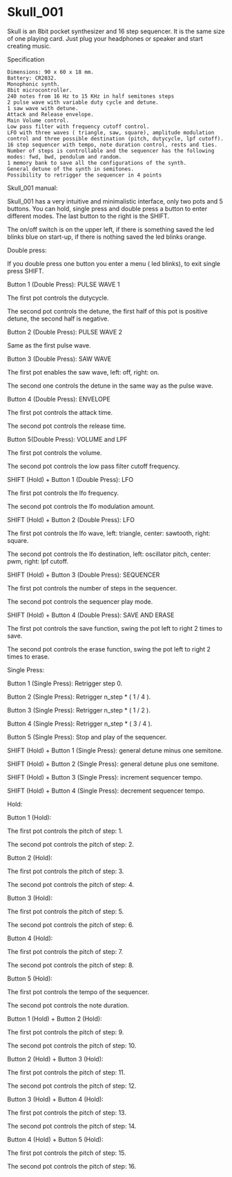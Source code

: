 # Skull_001
Skull is an 8bit pocket synthesizer and 16 step sequencer. It is the same size of one playing card. Just plug your headphones or speaker and start creating music.

Specification

    Dimensions: 90 x 60 x 18 mm.
    Battery: CR2032.
    Monophonic synth.
    8bit microcontroller.
    240 notes from 16 Hz to 15 KHz in half semitones steps
    2 pulse wave with variable duty cycle and detune.
    1 saw wave with detune.
    Attack and Release envelope.
    Main Volume control.
    Low pass filter with frequency cutoff control.
    LFO with three waves ( triangle, saw, square), amplitude modulation control and three possible destination (pitch, dutycycle, lpf cutoff).
    16 step sequencer with tempo, note duration control, rests and ties. Number of steps is controllable and the sequencer has the following modes: fwd, bwd, pendulum and random.
    1 memory bank to save all the configurations of the synth.
    General detune of the synth in semitones.
    Possibility to retrigger the sequencer in 4 points
Skull_001 manual:

Skull_001 has a very intuitive and minimalistic interface, only two pots and 5 buttons. You can hold, single press and double press a button to enter different modes. The last button to the right is the SHIFT.

The on/off switch is on the upper left, if there is something saved the led blinks blue on start-up, if there is nothing saved the led blinks orange.

Double press:

If you double press one button you enter a menu ( led blinks), to exit single press SHIFT.

Button 1 (Double Press): PULSE WAVE 1

The first pot controls the dutycycle.

The second pot controls the detune, the first half of this pot is positive detune, the second half is negative.

Button 2 (Double Press): PULSE WAVE 2  

Same as the first pulse wave.

Button 3 (Double Press): SAW WAVE   

The first pot enables the saw wave, left: off, right: on.                                 

The second one controls the detune in the same way as the pulse wave.

Button 4 (Double Press): ENVELOPE                                                                              

The first pot controls the attack time.                                                       

The second pot controls the release time.

Button 5(Double Press): VOLUME and LPF                                                                    

The first pot controls the volume.                                                              

The second pot controls the low pass filter cutoff frequency.

SHIFT (Hold) + Button 1 (Double Press): LFO                                     

The first pot controls the lfo frequency.                                                       

The second pot controls the lfo modulation amount.

SHIFT (Hold) + Button 2 (Double Press): LFO

The first pot controls the lfo wave, left: triangle, center: sawtooth, right: square.

The second pot controls the lfo destination, left: oscillator pitch, center: pwm, right: lpf cutoff.

SHIFT (Hold) + Button 3 (Double Press): SEQUENCER                           

The first pot controls the number of steps in the sequencer.                   

The second pot controls the sequencer play mode.

SHIFT (Hold) + Button 4 (Double Press): SAVE AND ERASE                 

The first pot controls the save function, swing the pot left to right 2 times to save.                                                                                                         

The second pot controls the erase function, swing the pot left to right 2 times to erase.

Single Press:

Button 1 (Single Press): Retrigger step 0.                                                         

Button 2 (Single Press): Retrigger n_step * ( 1 / 4 ).

Button 3 (Single Press): Retrigger n_step * ( 1 / 2 ).

Button 4 (Single Press): Retrigger n_step * ( 3 / 4 ).

Button 5 (Single Press): Stop and play of the sequencer.

SHIFT (Hold) + Button 1 (Single Press): general detune minus one semitone.

SHIFT (Hold) + Button 2 (Single Press): general detune plus one semitone.

SHIFT (Hold) + Button 3 (Single Press): increment sequencer tempo.

SHIFT (Hold) + Button 4 (Single Press): decrement sequencer tempo.

Hold:

Button 1 (Hold):                                                                                                  

The first pot controls the pitch of step: 1.                                                   

The second pot controls the pitch of step: 2.

Button 2 (Hold):                                                                                                  

The first pot controls the pitch of step: 3.                                                    

The second pot controls the pitch of step: 4.

Button 3 (Hold):                                                                                                  

The first pot controls the pitch of step: 5.                                                  

The second pot controls the pitch of step: 6.

Button 4 (Hold):                                                                                                  

The first pot controls the pitch of step: 7.                                                   

The second pot controls the pitch of step: 8.

Button 5 (Hold):                                                                                                  

The first pot controls the tempo of the sequencer.                                     

The second pot controls the note duration.

Button 1 (Hold) + Button 2 (Hold):                                                                               

The first pot controls the pitch of step: 9.                                                 

The second pot controls the pitch of step: 10.

Button 2 (Hold) + Button 3 (Hold):                                                                                

The first pot controls the pitch of step: 11.                                                  

The second pot controls the pitch of step: 12.

Button 3 (Hold) + Button 4 (Hold):                                                                              

The first pot controls the pitch of step: 13.                                                

The second pot controls the pitch of step: 14.

Button 4 (Hold) + Button 5 (Hold):                                                                              

The first pot controls the pitch of step: 15.                                               

The second pot controls the pitch of step: 16.

